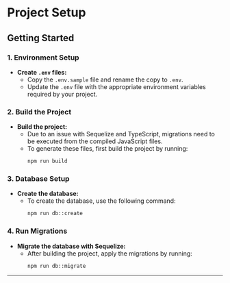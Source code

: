 # Project Setup

## Getting Started

### 1. Environment Setup

- **Create `.env` files:**
  - Copy the `.env.sample` file and rename the copy to `.env`.
  - Update the `.env` file with the appropriate environment variables required by your project.

### 2. Build the Project

- **Build the project:**
  - Due to an issue with Sequelize and TypeScript, migrations need to be executed from the compiled JavaScript files. 
  - To generate these files, first build the project by running:
    ```bash
    npm run build
    ```

### 3. Database Setup

- **Create the database:**
  - To create the database, use the following command:
    ```bash
    npm run db::create
    ```

### 4. Run Migrations

- **Migrate the database with Sequelize:**
  - After building the project, apply the migrations by running:
    ```bash
    npm run db::migrate
    ```

---
